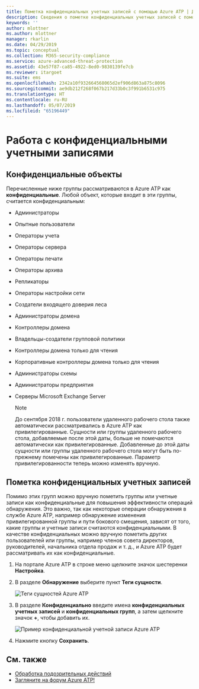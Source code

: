 ```yaml
---
title: Пометка конфиденциальных учетных записей с помощью Azure ATP | Документы Майкрософт
description: Сведения о пометке конфиденциальных учетных записей с помощью с помощью Azure Advanced Threat Protection (ATP)
keywords: ''
author: mlottner
ms.author: mlottner
manager: rkarlin
ms.date: 04/29/2019
ms.topic: conceptual
ms.collection: M365-security-compliance
ms.service: azure-advanced-threat-protection
ms.assetid: 43e57f87-ca85-4922-8ed0-9830139fe7cb
ms.reviewer: itargoet
ms.suite: ems
ms.openlocfilehash: 2342a10f932664568065d2ef906d863a875c8096
ms.sourcegitcommit: ae9db212f268f067b217d33b0c3f991b6531c975
ms.translationtype: HT
ms.contentlocale: ru-RU
ms.lasthandoff: 05/07/2019
ms.locfileid: "65196449"
---
```

# <a name="working-with-sensitive-accounts"></a>Работа с конфиденциальными учетными записями

## <a name="sensitive-entites"></a>Конфиденциальные объекты

Перечисленные ниже группы рассматриваются в Azure ATP как **конфиденциальные**. Любой объект, которые входит в эти группы, считается конфиденциальным:

- Администраторы
- Опытные пользователи
- Операторы учета
- Операторы сервера
- Операторы печати
- Операторы архива
- Репликаторы
- Операторы настройки сети 
- Создатели входящего доверия леса
- Администраторы домена
- Контроллеры домена
- Владельцы-создатели групповой политики 
- Контроллеры домена только для чтения 
- Корпоративные контроллеры домена только для чтения 
- Администраторы схемы 
- Администраторы предприятия
- Серверы Microsoft Exchange Server

  > [!NOTE]
  > До сентября 2018 г. пользователи удаленного рабочего стола также автоматически рассматривались в Azure ATP как привилегированные. Сущности или группы удаленного рабочего стола, добавляемые после этой даты, больше не помечаются автоматически как привилегированные. Добавленные до этой даты сущности или группы удаленного рабочего стола могут быть по-прежнему помечены как привилегированные. Параметр привилегированности теперь можно изменять вручную.  

## <a name="tagging-sensitive-accounts"></a>Пометка конфиденциальных учетных записей

Помимо этих групп можно вручную пометить группы или учетные записи как конфиденциальные для повышения эффективности операций обнаружения. Это важно, так как некоторые операции обнаружения в службе Azure ATP, например обнаружение изменения привилегированной группы и пути бокового смещения, зависят от того, какие группы и учетные записи считаются конфиденциальными. В качестве конфиденциальных можно вручную пометить других пользователей или группы, например членов совета директоров, руководителей, начальника отдела продаж и т. д., и Azure ATP будет рассматривать их как конфиденциальные.

1.  На портале Azure ATP в строке меню щелкните значок шестеренки **Настройка**.

2.  В разделе **Обнаружение** выберите пункт **Теги сущности**.

    ![Теги сущностей Azure ATP](media/entity-tags.png)

3.  В разделе **Конфиденциально** введите имена **конфиденциальных учетных записей** и **конфиденциальных групп**, а затем щелкните значок **+**, чтобы добавить их.

    ![Пример конфиденциальной учетной записи Azure ATP](media/sensitive-account-sample.png)

4. Нажмите кнопку **Сохранить**.

    
## <a name="see-also"></a>См. также

- [Обработка подозрительных действий](working-with-suspicious-activities.md)
- [Загляните на форум Azure ATP!](https://aka.ms/azureatpcommunity)
